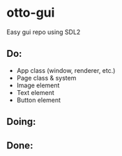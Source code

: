 # otto-gui
Easy gui repo using SDL2
## Do:
- App class (window, renderer, etc.)
- Page class & system
- Image element
- Text element
- Button element
## Doing:
## Done:
